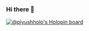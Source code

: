 ### Hi there 👋
[![@piyushholo's Holopin board](https://holopin.io/api/user/board?user=piyushholo)](https://holopin.io/@piyushholo)

<!--
**Piyush-onGIT/Piyush-onGIT** is a ✨ _special_ ✨ repository because its `README.md` (this file) appears on your GitHub profile.

Here are some ideas to get you started:

- 🔭 I’m currently working on ...
- 🌱 I’m currently learning ...
- 👯 I’m looking to collaborate on ...
- 🤔 I’m looking for help with ...
- 💬 Ask me about ...
- 📫 How to reach me: ...
- 😄 Pronouns: ...
- ⚡ Fun fact: ...
-->
